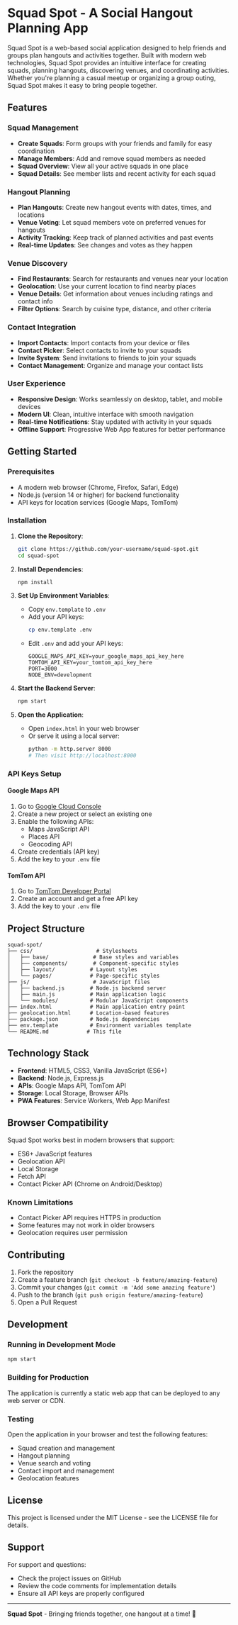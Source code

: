 # Squad Spot - A Social Hangout Planning App

Squad Spot is a web-based social application designed to help friends and groups plan hangouts and activities together. Built with modern web technologies, Squad Spot provides an intuitive interface for creating squads, planning hangouts, discovering venues, and coordinating activities. Whether you're planning a casual meetup or organizing a group outing, Squad Spot makes it easy to bring people together.

## Features

### Squad Management
- **Create Squads**: Form groups with your friends and family for easy coordination
- **Manage Members**: Add and remove squad members as needed
- **Squad Overview**: View all your active squads in one place
- **Squad Details**: See member lists and recent activity for each squad

### Hangout Planning
- **Plan Hangouts**: Create new hangout events with dates, times, and locations
- **Venue Voting**: Let squad members vote on preferred venues for hangouts
- **Activity Tracking**: Keep track of planned activities and past events
- **Real-time Updates**: See changes and votes as they happen

### Venue Discovery
- **Find Restaurants**: Search for restaurants and venues near your location
- **Geolocation**: Use your current location to find nearby places
- **Venue Details**: Get information about venues including ratings and contact info
- **Filter Options**: Search by cuisine type, distance, and other criteria

### Contact Integration
- **Import Contacts**: Import contacts from your device or files
- **Contact Picker**: Select contacts to invite to your squads
- **Invite System**: Send invitations to friends to join your squads
- **Contact Management**: Organize and manage your contact lists

### User Experience
- **Responsive Design**: Works seamlessly on desktop, tablet, and mobile devices
- **Modern UI**: Clean, intuitive interface with smooth navigation
- **Real-time Notifications**: Stay updated with activity in your squads
- **Offline Support**: Progressive Web App features for better performance

## Getting Started

### Prerequisites
- A modern web browser (Chrome, Firefox, Safari, Edge)
- Node.js (version 14 or higher) for backend functionality
- API keys for location services (Google Maps, TomTom)

### Installation

1. **Clone the Repository**:
   ```bash
   git clone https://github.com/your-username/squad-spot.git
   cd squad-spot
   ```

2. **Install Dependencies**:
   ```bash
   npm install
   ```

3. **Set Up Environment Variables**:
   - Copy `env.template` to `.env`
   - Add your API keys:
     ```bash
     cp env.template .env
     ```
   - Edit `.env` and add your API keys:
     ```
     GOOGLE_MAPS_API_KEY=your_google_maps_api_key_here
     TOMTOM_API_KEY=your_tomtom_api_key_here
     PORT=3000
     NODE_ENV=development
     ```

4. **Start the Backend Server**:
   ```bash
   npm start
   ```

5. **Open the Application**:
   - Open `index.html` in your web browser
   - Or serve it using a local server:
     ```bash
     python -m http.server 8000
     # Then visit http://localhost:8000
     ```

### API Keys Setup

#### Google Maps API
1. Go to [Google Cloud Console](https://console.cloud.google.com/)
2. Create a new project or select an existing one
3. Enable the following APIs:
   - Maps JavaScript API
   - Places API
   - Geocoding API
4. Create credentials (API key)
5. Add the key to your `.env` file

#### TomTom API
1. Go to [TomTom Developer Portal](https://developer.tomtom.com/)
2. Create an account and get a free API key
3. Add the key to your `.env` file

## Project Structure

```
squad-spot/
├── css/                    # Stylesheets
│   ├── base/              # Base styles and variables
│   ├── components/        # Component-specific styles
│   ├── layout/           # Layout styles
│   └── pages/            # Page-specific styles
├── js/                    # JavaScript files
│   ├── backend.js        # Node.js backend server
│   ├── main.js           # Main application logic
│   └── modules/          # Modular JavaScript components
├── index.html            # Main application entry point
├── geolocation.html      # Location-based features
├── package.json          # Node.js dependencies
├── env.template          # Environment variables template
└── README.md            # This file
```

## Technology Stack

- **Frontend**: HTML5, CSS3, Vanilla JavaScript (ES6+)
- **Backend**: Node.js, Express.js
- **APIs**: Google Maps API, TomTom API
- **Storage**: Local Storage, Browser APIs
- **PWA Features**: Service Workers, Web App Manifest

## Browser Compatibility

Squad Spot works best in modern browsers that support:
- ES6+ JavaScript features
- Geolocation API
- Local Storage
- Fetch API
- Contact Picker API (Chrome on Android/Desktop)

### Known Limitations
- Contact Picker API requires HTTPS in production
- Some features may not work in older browsers
- Geolocation requires user permission

## Contributing

1. Fork the repository
2. Create a feature branch (`git checkout -b feature/amazing-feature`)
3. Commit your changes (`git commit -m 'Add some amazing feature'`)
4. Push to the branch (`git push origin feature/amazing-feature`)
5. Open a Pull Request

## Development

### Running in Development Mode
```bash
npm start
```

### Building for Production
The application is currently a static web app that can be deployed to any web server or CDN.

### Testing
Open the application in your browser and test the following features:
- Squad creation and management
- Hangout planning
- Venue search and voting
- Contact import and management
- Geolocation features

## License

This project is licensed under the MIT License - see the LICENSE file for details.

## Support

For support and questions:
- Check the project issues on GitHub
- Review the code comments for implementation details
- Ensure all API keys are properly configured

---

**Squad Spot** - Bringing friends together, one hangout at a time! 🎉